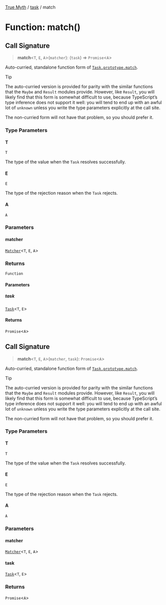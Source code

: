 [True Myth](../../index.md) / [task](../index.md) / match

# Function: match()

## Call Signature

> **match**\<`T`, `E`, `A`\>(`matcher`): (`task`) => `Promise`\<`A`\>

Auto-curried, standalone function form of
[`Task.prototype.match`](../classes/Task.md#match).

> [!TIP]
> The auto-curried version is provided for parity with the similar functions
> that the `Maybe` and `Result` modules provide. However, like `Result`, you
> will likely find that this form is somewhat difficult to use, because
> TypeScript’s type inference does not support it well: you will tend to end
> up with an awful lot of `unknown` unless you write the type parameters
> explicitly at the call site.
>
> The non-curried form will not have that problem, so you should prefer it.

### Type Parameters

#### T

`T`

The type of the value when the `Task` resolves successfully.

#### E

`E`

The type of the rejection reason when the `Task` rejects.

#### A

`A`

### Parameters

#### matcher

[`Matcher`](../type-aliases/Matcher.md)\<`T`, `E`, `A`\>

### Returns

`Function`

#### Parameters

##### task

[`Task`](../classes/Task.md)\<`T`, `E`\>

#### Returns

`Promise`\<`A`\>

## Call Signature

> **match**\<`T`, `E`, `A`\>(`matcher`, `task`): `Promise`\<`A`\>

Auto-curried, standalone function form of
[`Task.prototype.match`](../classes/Task.md#match).

> [!TIP]
> The auto-curried version is provided for parity with the similar functions
> that the `Maybe` and `Result` modules provide. However, like `Result`, you
> will likely find that this form is somewhat difficult to use, because
> TypeScript’s type inference does not support it well: you will tend to end
> up with an awful lot of `unknown` unless you write the type parameters
> explicitly at the call site.
>
> The non-curried form will not have that problem, so you should prefer it.

### Type Parameters

#### T

`T`

The type of the value when the `Task` resolves successfully.

#### E

`E`

The type of the rejection reason when the `Task` rejects.

#### A

`A`

### Parameters

#### matcher

[`Matcher`](../type-aliases/Matcher.md)\<`T`, `E`, `A`\>

#### task

[`Task`](../classes/Task.md)\<`T`, `E`\>

### Returns

`Promise`\<`A`\>
